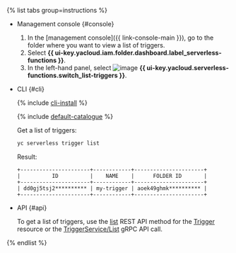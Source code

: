 {% list tabs group=instructions %}

- Management console {#console}

   1. In the [management console]({{ link-console-main }}), go to the folder where you want to view a list of triggers.
   1. Select **{{ ui-key.yacloud.iam.folder.dashboard.label_serverless-functions }}**.
   1. In the left-hand panel, select ![image](../../_assets/console-icons/gear-play.svg) **{{ ui-key.yacloud.serverless-functions.switch_list-triggers }}**.

- CLI {#cli}

   {% include [cli-install](../cli-install.md) %}

   {% include [default-catalogue](../default-catalogue.md) %}

   Get a list of triggers:

   ```bash
   yc serverless trigger list
   ```

   Result:

   ```text
   +----------------------+------------+----------------------+
   |          ID          |    NAME    |      FOLDER ID       |
   +----------------------+------------+----------------------+
   | dd0gj5tsj2********** | my-trigger | aoek49ghmk********** |
   +----------------------+------------+----------------------+
   ```

- API {#api}

   To get a list of triggers, use the [list](../../functions/triggers/api-ref/Trigger/list.md) REST API method for the [Trigger](../../functions/triggers/api-ref/Trigger/index.md) resource or the [TriggerService/List](../../functions/triggers/api-ref/grpc/Trigger/list.md) gRPC API call.

{% endlist %}
